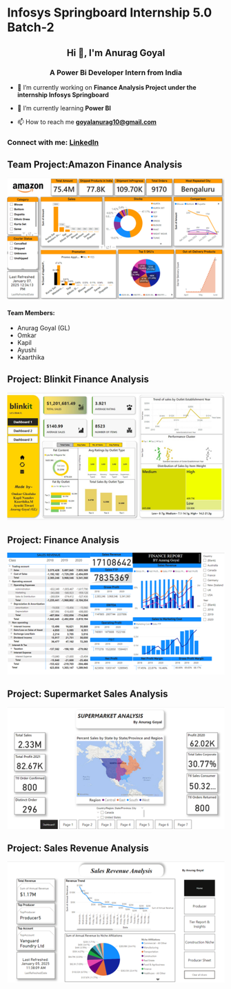 # Infosys Springboard Internship 5.0 Batch-2
<h2 align="center">Hi 👋, I'm Anurag Goyal</h2>
<h3 align="center">A Power Bi Developer Intern from India</h3>

- 🔭 I’m currently working on **Finance Analysis Project under the internship Infosys Springboard**

- 🌱 I’m currently learning **Power BI**

- 📫 How to reach me **goyalanurag10@gmail.com**

<h3 align="left">Connect with me: <a href='https://in.linkedin.com/in/anuraggoyal0803'>LinkedIn</a></h3>
<p align="left">
</p>
<h2>Team Project:Amazon Finance Analysis</h2>
<img src='https://github.com/deafult0user/Infosys-Springboard/blob/b42615113ecd4718db41b3e24a41d03bb0204e6d/Final%20Team%20Project%20-%20Amazon/Dashboards/Amazon1.png'/>
<h4>Team Members:</h4>
<ul>
  <li>Anurag Goyal (GL)</li>
  <li>Omkar</li>
  <li>Kapil</li>
  <li>Ayushi</li>
  <li>Kaarthika</li>
</ul>
<h2>Project: Blinkit Finance Analysis</h2>
<img src='https://github.com/deafult0user/Infosys-Springboard/blob/6d5bea9a8c37b0ac8d44c4082f0ac6e3763410dc/Blinkit%20Dashboard/Blinkit1.jpg'/>
<h2>Project: Finance Analysis</h2>
<img src='https://github.com/deafult0user/Infosys-Springboard/blob/486d0b579a760a565f595f15bacfd4a365ae6bf8/Finance%20Analysis/Finance.png' />
<h2>Project: Supermarket Sales Analysis</h2>
<img src='https://github.com/deafult0user/Infosys-Springboard/blob/486d0b579a760a565f595f15bacfd4a365ae6bf8/Supermarket%20Analysis/Supermarket.png' />
<h2>Project: Sales Revenue Analysis</h2>
<img src='https://github.com/deafult0user/Infosys-Springboard/blob/486d0b579a760a565f595f15bacfd4a365ae6bf8/Sales%20Revenue%20Dashboard/Sales.png' />
